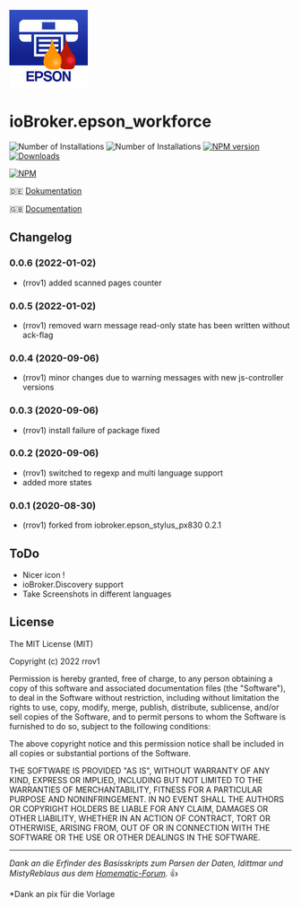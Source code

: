 ![Logo](admin/epson_workforce.png)
# ioBroker.epson_workforce

![Number of Installations](http://iobroker.live/badges/epson_workforce-installed.svg) ![Number of Installations](http://iobroker.live/badges/epson_workforce-stable.svg) [![NPM version](http://img.shields.io/npm/v/iobroker.epson_workforce.svg)](https://www.npmjs.com/package/iobroker.epson_workforce)
[![Downloads](https://img.shields.io/npm/dm/iobroker.epson_workforce.svg)](https://www.npmjs.com/package/iobroker.epson_workforce)

[![NPM](https://nodei.co/npm/iobroker.epson_workforce.png?downloads=true)](https://nodei.co/npm/iobroker.epson_workforce/)


:de: [Dokumentation](/docs/de/doc_epson_workforce_de.md)

:uk: [Documentation](/docs/en/doc_epson_workforce_en.md)


## Changelog
### 0.0.6 (2022-01-02)
* (rrov1) added scanned pages counter

### 0.0.5 (2022-01-02)
* (rrov1) removed warn message read-only state has been written without ack-flag

### 0.0.4 (2020-09-06)
* (rrov1) minor changes due to warning messages with new js-controller versions

### 0.0.3 (2020-09-06)
* (rrov1) install failure of package fixed

### 0.0.2 (2020-09-06)
* (rrov1) switched to regexp and multi language support
* added more states

### 0.0.1 (2020-08-30)
* (rrov1) forked from iobroker.epson_stylus_px830 0.2.1

## ToDo
* Nicer icon !
* ioBroker.Discovery support
* Take Screenshots in different languages

## License

The MIT License (MIT)

Copyright (c) 2022 rrov1

Permission is hereby granted, free of charge, to any person obtaining a copy
of this software and associated documentation files (the "Software"), to deal
in the Software without restriction, including without limitation the rights
to use, copy, modify, merge, publish, distribute, sublicense, and/or sell
copies of the Software, and to permit persons to whom the Software is
furnished to do so, subject to the following conditions:

The above copyright notice and this permission notice shall be included in all
copies or substantial portions of the Software.

THE SOFTWARE IS PROVIDED "AS IS", WITHOUT WARRANTY OF ANY KIND, EXPRESS OR
IMPLIED, INCLUDING BUT NOT LIMITED TO THE WARRANTIES OF MERCHANTABILITY,
FITNESS FOR A PARTICULAR PURPOSE AND NONINFRINGEMENT. IN NO EVENT SHALL THE
AUTHORS OR COPYRIGHT HOLDERS BE LIABLE FOR ANY CLAIM, DAMAGES OR OTHER
LIABILITY, WHETHER IN AN ACTION OF CONTRACT, TORT OR OTHERWISE, ARISING FROM,
OUT OF OR IN CONNECTION WITH THE SOFTWARE OR THE USE OR OTHER DEALINGS IN THE
SOFTWARE.

---
*Dank an die Erfinder des Basisskripts zum Parsen der Daten, Idittmar und MistyReblaus aus dem [Homematic-Forum](http://homematic-forum.de/forum/viewtopic.php?f=31&t=25140).* :+1: 

*Dank an pix für die Vorlage
